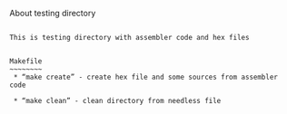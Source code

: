 About testing directory
~~~~~~~~~~~~~~~~~~~~~~~

This is testing directory with assembler code and hex files


Makefile
~~~~~~~~
 * “make create” - create hex file and some sources from assembler code

 * “make clean” - clean directory from needless file